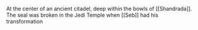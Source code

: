 At the center of an ancient citadel, deep within the bowls of [[Shandrada]]. The seal was broken in the Jedi Temple when [[Seb]] had his transformation